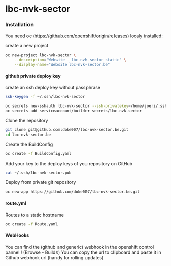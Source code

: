 # lbc-nvk-sector

### Installation

You need oc (https://github.com/openshift/origin/releases) localy installed:

create a new project

```sh
oc new-project lbc-nvk-sector \
    --description="Website - lbc-nvk-sector static" \
    --display-name="Website lbc-nvk-sector.be"
```

#### github private deploy key

create an ssh deploy key without passphrase
```sh
ssh-keygen -f ~/.ssh/lbc-nvk-sector
```

```sh
oc secrets new-sshauth lbc-nvk-sector --ssh-privatekey=/home/joeri/.ssh/lbc-nvk-sector
oc secrets add serviceaccount/builder secrets/lbc-nvk-sector
```

Clone the repository
```sh
git clone git@github.com:doke007/lbc-nvk-sector.be.git
cd lbc-nvk-sector.be
```

Create the BuildConfig

```sh
oc create -f BuildConfig.yaml
```
Add your key to the deploy keys of you repository on GitHub

```sh
cat ~/.ssh/lbc-nvk-sector.pub
```

Deploy from private git repository

```sh
oc new-app https://github.com/doke007/lbc-nvk-sector.be.git
```

#### route.yml

Routes to a static hostname

```sh
oc create -f Route.yaml
```
#### WebHooks

You can find the (github and generic) webhook in the openshift control pannel ! (Browse - Builds)
You can copy the url to clipboard and paste it in Github webhook url (handy for rolling updates)
